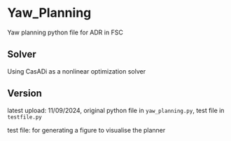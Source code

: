 # Yaw_Planning
Yaw planning python file for ADR in FSC

## Solver
Using CasADi as a nonlinear optimization solver

## Version
latest upload: 11/09/2024, original python file in `yaw_planning.py`, test file in `testfile.py`

test file: for generating a figure to visualise the planner
